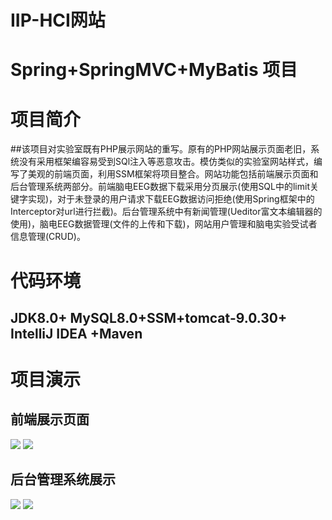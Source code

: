 # IIP-HCI网站
# Spring+SpringMVC+MyBatis 项目
# 项目简介
##该项目对实验室既有PHP展示网站的重写。原有的PHP网站展示页面老旧，系统没有采用框架编容易受到SQl注入等恶意攻击。模仿类似的实验室网站样式，编写了美观的前端页面，利用SSM框架将项目整合。网站功能包括前端展示页面和后台管理系统两部分。前端脑电EEG数据下载采用分页展示(使用SQL中的limit关键字实现)，对于未登录的用户请求下载EEG数据访问拒绝(使用Spring框架中的Interceptor对url进行拦截)。后台管理系统中有新闻管理(Ueditor富文本编辑器的使用)，脑电EEG数据管理(文件的上传和下载)，网站用户管理和脑电实验受试者信息管理(CRUD)。
# 代码环境
## JDK8.0+ MySQL8.0+SSM+tomcat-9.0.30+ IntelliJ IDEA +Maven

# 项目演示

## 前端展示页面
![](https://img-blog.csdnimg.cn/20201019200925484.png)
![](https://img-blog.csdnimg.cn/20201019200759462.png)

## 后台管理系统展示
![](https://img-blog.csdnimg.cn/20201019200758132.png)
![](https://img-blog.csdnimg.cn/20201019200758175.png)





